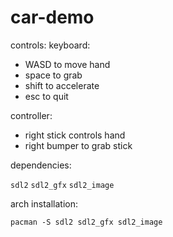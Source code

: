 # car-demo

controls:
keyboard:
- WASD to move hand 
- space to grab 
- shift to accelerate
- esc to quit

controller:
- right stick controls hand
- right bumper to grab stick

dependencies:

`sdl2`
`sdl2_gfx`
`sdl2_image`

arch installation:

`pacman -S sdl2 sdl2_gfx sdl2_image`
